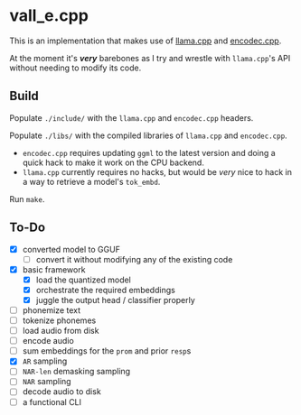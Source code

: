 # vall_e.cpp

This is an implementation that makes use of [llama.cpp](https://github.com/ggerganov/llama.cpp/) and [encodec.cpp](https://github.com/PABannier/encodec.cpp).

At the moment it's ***very*** barebones as I try and wrestle with `llama.cpp`'s API without needing to modify its code.

## Build

Populate `./include/` with the `llama.cpp` and `encodec.cpp` headers.

Populate `./libs/` with the compiled libraries of `llama.cpp` and `encodec.cpp`.
* `encodec.cpp` requires updating `ggml` to the latest version and doing a quick hack to make it work on the CPU backend.
* `llama.cpp` currently requires no hacks, but would be *very* nice to hack in a way to retrieve a model's `tok_embd`.

Run `make`.

## To-Do

* [x] converted model to GGUF
	* [ ] convert it without modifying any of the existing code
* [x] basic framework
	* [x] load the quantized model
	* [x] orchestrate the required embeddings
	* [x] juggle the output head / classifier properly
* [ ] phonemize text
* [ ] tokenize phonemes
* [ ] load audio from disk
* [ ] encode audio
* [ ] sum embeddings for the `prom` and prior `resp`s
* [x] `AR` sampling
* [ ] `NAR-len` demasking sampling
* [ ] `NAR` sampling
* [ ] decode audio to disk
* [ ] a functional CLI